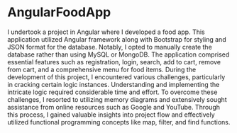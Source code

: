 # AngularFoodApp
I undertook a project in Angular where I developed a food app.
This application utilized Angular framework along with Bootstrap for styling and JSON format for the database.
Notably, I opted to manually create the database rather than using MySQL or MongoDB. 
The application comprised essential features such as registration, login, search, add to cart, remove from cart,
and a comprehensive menu for food items.
During the development of this project, I encountered various challenges, particularly in cracking certain logic instances. 
Understanding and implementing the intricate logic required considerable time and effort.
To overcome these challenges, I resorted to utilizing memory diagrams and extensively sought assistance from online resources such as Google and YouTube. 
Through this process, I gained valuable insights into project flow and effectively utilized functional programming concepts like map, filter, and find functions.
